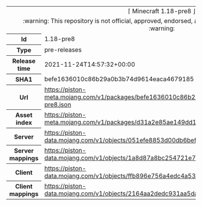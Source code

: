 <html><table>
<tr><td colspan="2" align="center"><img width="0" height="0"><br/>⌈ Minecraft 1.18-pre8 ⌋<br/><img width="0" height="0"></td></tr>
<tr><td colspan="2" align="center"><img width="0" height="0"><br/>
:warning: This repository is not official, approved, endorsed, associated or connected with Mojang :warning:
<br/><img width="0" height="0"></td></tr>
<tr><th>Id</th><td>1.18-pre8</td></tr>
<tr><th>Type</th><td>pre-releases</td></tr>
<tr><th>Release time</th><td>2021-11-24T14:57:32+00:00</td></tr>
<tr><th>SHA1</th><td>befe1636010c86b29a0b3b74d9614eaca4679185</td></tr>
<tr><th>Url</th><td><a href="https://piston-meta.mojang.com/v1/packages/befe1636010c86b29a0b3b74d9614eaca4679185/1.18-pre8.json">https://piston-meta.mojang.com/v1/packages/befe1636010c86b29a0b3b74d9614eaca4679185/1.18-pre8.json</a></td></tr>
<tr><th>Asset index</th><td><a href="https://piston-meta.mojang.com/v1/packages/d31a2e85ae149dd1b1a7070b22cb8887892fda6c/1.18.json">https://piston-meta.mojang.com/v1/packages/d31a2e85ae149dd1b1a7070b22cb8887892fda6c/1.18.json</a></td></tr>
<tr><th>Server</th><td><a href="https://piston-data.mojang.com/v1/objects/051efe8853d00db6bef7f19324da25a465782376/server.jar">https://piston-data.mojang.com/v1/objects/051efe8853d00db6bef7f19324da25a465782376/server.jar</a></td></tr>
<tr><th>Server mappings</th><td><a href="https://piston-data.mojang.com/v1/objects/1a8d87a8bc254721e75e27cf567ed11dba5cb91f/server.txt">https://piston-data.mojang.com/v1/objects/1a8d87a8bc254721e75e27cf567ed11dba5cb91f/server.txt</a></td></tr>
<tr><th>Client</th><td><a href="https://piston-data.mojang.com/v1/objects/ffb896e756a4edc4a538e9a0ac408f9f45ea5076/client.jar">https://piston-data.mojang.com/v1/objects/ffb896e756a4edc4a538e9a0ac408f9f45ea5076/client.jar</a></td></tr>
<tr><th>Client mappings</th><td><a href="https://piston-data.mojang.com/v1/objects/2164aa2dedc931aa5dad6170abcb056649bfb84e/client.txt">https://piston-data.mojang.com/v1/objects/2164aa2dedc931aa5dad6170abcb056649bfb84e/client.txt</a></td></tr>
</table></html>
